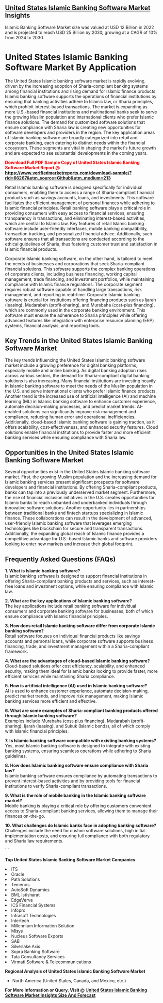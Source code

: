 <h2><a href="https://www.verifiedmarketreports.com/download-sample/?rid=66267&amp;utm_source=Github&amp;utm_medium=213" target="_blank">United States Islamic Banking Software Market</a> Insights</h2><p>Islamic Banking Software Market size was valued at USD 12 Billion in 2022 and is projected to reach USD 25 Billion by 2030, growing at a CAGR of 10% from 2024 to 2030.</p><p><h1>United States Islamic Banking Software Market By Application</h1><p>The United States Islamic banking software market is rapidly evolving, driven by the increasing adoption of Sharia-compliant banking systems among financial institutions and rising demand for Islamic finance products. Islamic banking software supports the operations of financial institutions by ensuring that banking activities adhere to Islamic law, or Sharia principles, which prohibit interest-based transactions. The market is expanding as more U.S.-based financial institutions and multinational banks seek to serve the growing Muslim population and international clients who prefer Islamic finance solutions. The demand for customized software solutions that ensure compliance with Sharia law is creating new opportunities for software developers and providers in the region. The key application areas of Islamic banking software are broadly categorized into retail and corporate banking, each catering to distinct needs within the financial ecosystem. These segments are vital in shaping the market's future growth and are expected to see substantial developments in the coming years.<strong><p><span class=""><span style="color: #ff0000;"><strong>Download Full PDF Sample Copy of United States Islamic Banking Software Market Report</strong> @ </span><a href="https://www.verifiedmarketreports.com/download-sample/?rid=66267&amp;utm_source=Github&amp;utm_medium=213" target="_blank">https://www.verifiedmarketreports.com/download-sample/?rid=66267&amp;utm_source=Github&amp;utm_medium=213</a></span></p></strong><p>Retail Islamic banking software is designed specifically for individual consumers, enabling them to access a range of Sharia-compliant financial products such as savings accounts, loans, and investments. This software facilitates the efficient management of personal finances while adhering to Islamic financial principles. Retail banking software plays a critical role in providing consumers with easy access to financial services, ensuring transparency in transactions, and eliminating interest-based activities, which are central to Islamic law. Key features of retail Islamic banking software include user-friendly interfaces, mobile banking compatibility, transaction tracking, and personalized financial advice. Additionally, such software ensures that all transactions are conducted according to the ethical guidelines of Sharia, thus fostering customer trust and satisfaction in Islamic financial products.<p>Corporate Islamic banking software, on the other hand, is tailored to meet the needs of businesses and corporations that seek Sharia-compliant financial solutions. This software supports the complex banking operations of corporate clients, including business financing, working capital management, trade financing, and investment portfolios, while maintaining compliance with Islamic finance regulations. The corporate segment requires robust software capable of handling large transactions, risk management, and reporting in real-time. Corporate Islamic banking software is crucial for institutions offering financing products such as Ijarah (leasing), Mudarabah (profit-sharing), and Murabaha (cost-plus financing), which are commonly used in the corporate banking environment. This software must ensure the adherence to Sharia principles while offering advanced features like integration with enterprise resource planning (ERP) systems, financial analysis, and reporting tools.<h2>Key Trends in the United States Islamic Banking Software Market</h2><p>The key trends influencing the United States Islamic banking software market include a growing preference for digital banking platforms, especially mobile and online banking. As digital banking adoption rises across various sectors, the demand for Sharia-compliant digital banking solutions is also increasing. Many financial institutions are investing heavily in Islamic banking software to meet the needs of the Muslim population in the U.S. and serve international clients who prefer Islamic finance products. Another trend is the increased use of artificial intelligence (AI) and machine learning (ML) in Islamic banking software to enhance customer experience, automate decision-making processes, and predict market trends. AI-enabled solutions can significantly improve risk management and compliance, reducing human error and operational inefficiencies. Additionally, cloud-based Islamic banking software is gaining traction, as it offers scalability, cost-effectiveness, and enhanced security features. Cloud solutions enable financial institutions to provide faster and more efficient banking services while ensuring compliance with Sharia law.<h2>Opportunities in the United States Islamic Banking Software Market</h2><p>Several opportunities exist in the United States Islamic banking software market. First, the growing Muslim population and the increasing demand for Islamic banking services present significant prospects for software developers and financial institutions. By offering Sharia-compliant products, banks can tap into a previously underserved market segment. Furthermore, the rise of financial inclusion initiatives in the U.S. creates opportunities for Islamic banks to reach unbanked and underbanked individuals through innovative software solutions. Another opportunity lies in partnerships between traditional banks and fintech startups specializing in Islamic finance. These collaborations can result in the development of advanced, user-friendly Islamic banking software that leverages emerging technologies like blockchain for secure and transparent transactions. Additionally, the expanding global reach of Islamic finance provides a competitive advantage for U.S.-based Islamic banks and software providers looking to enter new markets and increase their global footprint.<h2>Frequently Asked Questions (FAQs)</h2><p><strong>1. What is Islamic banking software?</strong><br>Islamic banking software is designed to support financial institutions in offering Sharia-compliant banking products and services, such as interest-free loans and investment options, while ensuring compliance with Islamic law.</p><p><strong>2. What are the key applications of Islamic banking software?</strong><br>The key applications include retail banking software for individual consumers and corporate banking software for businesses, both of which ensure compliance with Islamic financial principles.</p><p><strong>3. How does retail Islamic banking software differ from corporate Islamic banking software?</strong><br>Retail software focuses on individual financial products like savings accounts and personal loans, while corporate software supports business financing, trade, and investment management within a Sharia-compliant framework.</p><p><strong>4. What are the advantages of cloud-based Islamic banking software?</strong><br>Cloud-based solutions offer cost efficiency, scalability, and enhanced security, making them ideal for Islamic banks looking to provide faster, more efficient services while maintaining Sharia compliance.</p><p><strong>5. How is artificial intelligence (AI) used in Islamic banking software?</strong><br>AI is used to enhance customer experience, automate decision-making, predict market trends, and improve risk management, making Islamic banking services more efficient and effective.</p><p><strong>6. What are some examples of Sharia-compliant banking products offered through Islamic banking software?</strong><br>Examples include Murabaha (cost-plus financing), Mudarabah (profit-sharing), Ijarah (leasing), and Sukuk (Islamic bonds), all of which comply with Islamic financial principles.</p><p><strong>7. Is Islamic banking software compatible with existing banking systems?</strong><br>Yes, most Islamic banking software is designed to integrate with existing banking systems, ensuring seamless operations while adhering to Sharia guidelines.</p><p><strong>8. How does Islamic banking software ensure compliance with Sharia law?</strong><br>Islamic banking software ensures compliance by automating transactions to prevent interest-based activities and by providing tools for financial institutions to verify Sharia-compliant transactions.</p><p><strong>9. What is the role of mobile banking in the Islamic banking software market?</strong><br>Mobile banking is playing a critical role by offering customers convenient access to Sharia-compliant banking services, allowing them to manage their finances on-the-go.</p><p><strong>10. What challenges do Islamic banks face in adopting banking software?</strong><br>Challenges include the need for custom software solutions, high initial implementation costs, and ensuring full compliance with both regulatory and Sharia law requirements.</p>```</p><p><strong>Top United States Islamic Banking Software Market Companies</strong></p><div data-test-id=""><p><li>ITS</li><li> Oracle</li><li> Path Solutions</li><li> Temenos</li><li> AutoSoft Dynamics</li><li> BML Istisharat</li><li> EdgeVerve</li><li> ICS Financial Systems</li><li> Infopro</li><li> Infrasoft Technologies</li><li> Intertech</li><li> Millennium Information Solution</li><li> Misys</li><li> Nucleus Software Exports</li><li> SAB</li><li> Silverlake Axis</li><li> Sopra Banking Software</li><li> Tata Consultancy Services</li><li> Virmati Software & Telecommunications</li></p><div><strong>Regional Analysis of&nbsp;United States Islamic Banking Software Market</strong></div><ul><li dir="ltr"><p dir="ltr">North America&nbsp;(United States, Canada, and Mexico, etc.)</p></li></ul><p><strong>For More Information or Query, Visit @&nbsp;</strong><strong><a href="https://www.verifiedmarketreports.com/product/global-islamic-banking-software-market-2018-by-manufacturers-countries-type-and-application-forecast-to-2023/?utm_source=Github&amp;utm_medium=213" target="_blank">United States Islamic Banking Software Market Insights Size And Forecast</a></strong></p></div>
